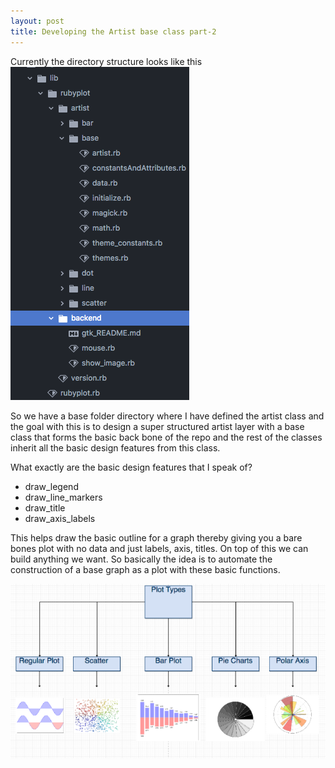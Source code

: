 ```yaml
---
layout: post
title: Developing the Artist base class part-2
---
```


Currently the directory structure looks like this
![webjeda hagura jekyll theme](https://raw.githubusercontent.com/Arafatk/hagura/gh-pages/images/3.png)

So we have a base folder directory where I have defined the artist class and the
goal with this is to design a super structured artist layer with a base class
that forms the basic back bone of the repo and the rest of the classes inherit
all the basic design features from this class.

What exactly are the basic design features that I speak of?  
* draw_legend
* draw_line_markers
* draw_title
* draw_axis_labels

This helps draw the basic outline for a graph thereby giving you a bare bones
plot with no data and just labels, axis, titles. On top of this we can build
anything we want. So basically the idea is to automate the construction
of a base graph as a plot with these basic functions.   

![webjeda hagura jekyll theme](https://raw.githubusercontent.com/Arafatk/hagura/gh-pages/images/1.png)
